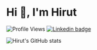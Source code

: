# Hi 👋, I'm Hirut

![Profile Views](https://komarev.com/ghpvc/?username=hirutkifetew&label=Profile%20views&color=0e75b6&style=flat)
[![Linkedin badge](https://img.shields.io/badge/LinkedIn-0077B5?style=social&logo=linkedin)](https://www.linkedin.com/in/hirut-kifettew)

![Hirut's GitHub stats](https://github-readme-stats.vercel.app/api?username=hirutkifetew&show_icons=true&show_all_commits=true&count_private=true&theme=dark)
